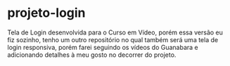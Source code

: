 # projeto-login
 Tela de Login desenvolvida para o Curso em Vídeo, porém essa versão eu fiz sozinho, tenho um outro repositório no qual também será uma tela de login responsiva, porém farei seguindo os vídeos do Guanabara e adicionando detalhes à meu gosto no decorrer do projeto.
